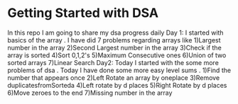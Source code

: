# Getting Started with DSA

In this repo I am going to share my dsa progress daily
Day 1:
I started with basics of the array . I have did 7 problems regarding arrays like 
1)Largest number in the array
2)Second Largest number in the array
3)Check if the array is sorted
4)Sort 0,1,2's
5)Maximum Consecutive ones
6)Union of two sorted arrays
7)Linear Search
Day2:
Today I started with the some more problems of dsa . Today I have done some more easy level sums .
1)Find the number that appears once
2)Left Rotate an array by oneplace
3)Remove duplicatesfromSorteda
4)Left rotate by d places
5)Right Rotate by d places
6)Move zeroes to the end
7)Missing number in the array
